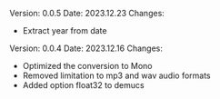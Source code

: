 Version: 0.0.5
Date: 2023.12.23
Changes:
- Extract year from date

Version: 0.0.4
Date: 2023.12.16
Changes:
- Optimized the conversion to Mono
- Removed limitation to mp3 and wav audio formats
- Added option float32 to demucs